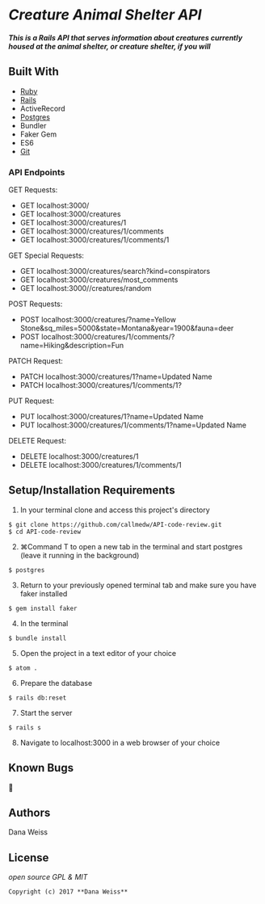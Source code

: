 # _Creature Animal Shelter API_

#### _This is a Rails API that serves information about creatures currently housed at the animal shelter, or creature shelter, if you will_

## Built With

* [Ruby](https://www.ruby-lang.org/en/downloads/)
* [Rails](http://rubyonrails.org/)
* ActiveRecord
* [Postgres](https://www.postgresql.org/)
* Bundler
* Faker Gem
* ES6
* [Git](https://git-scm.com/)

### API Endpoints

GET Requests:
* GET localhost:3000/
* GET localhost:3000/creatures
* GET localhost:3000/creatures/1
* GET localhost:3000/creatures/1/comments
* GET localhost:3000/creatures/1/comments/1

GET Special Requests:
* GET localhost:3000/creatures/search?kind=conspirators
* GET localhost:3000/creatures/most_comments
* GET localhost:3000//creatures/random

POST Requests:
* POST localhost:3000/creatures/?name=Yellow Stone&sq_miles=5000&state=Montana&year=1900&fauna=deer
* POST localhost:3000/creatures/1/comments/?name=Hiking&description=Fun

PATCH Request:
* PATCH localhost:3000/creatures/1?name=Updated Name
* PATCH localhost:3000/creatures/1/comments/1?

PUT Request:
* PUT localhost:3000/creatures/1?name=Updated Name
* PUT localhost:3000/creatures/1/comments/1?name=Updated Name

DELETE Request:
* DELETE localhost:3000/creatures/1
* DELETE localhost:3000/creatures/1/comments/1

## Setup/Installation Requirements
1. In your terminal clone and access this project's directory
```
$ git clone https://github.com/callmedw/API-code-review.git
$ cd API-code-review
```
2. ⌘Command T to open a new tab in the terminal and start postgres (leave it running in the background)
```
$ postgres
```
3. Return to your previously opened terminal tab and make sure you have faker installed
```
$ gem install faker
```
4. In the terminal
```
$ bundle install
```
5. Open the project in a text editor of your choice
```
$ atom .
```
6. Prepare the database
```
$ rails db:reset
```
7. Start the server
```
$ rails s
```
8. Navigate to localhost:3000 in a web browser of your choice


## Known Bugs
🐞

## Authors

Dana Weiss

## License

*open source GPL & MIT*

```
Copyright (c) 2017 **Dana Weiss**
```
